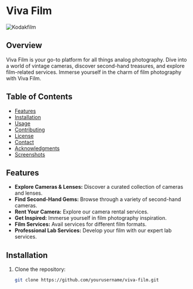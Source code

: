 # Viva Film

![Kodakfilm](https://github.com/MigVarona/vivafilm/assets/146460162/9eeb5cf5-e049-4afa-af86-2f88462b18fc)

## Overview

Viva Film is your go-to platform for all things analog photography. Dive into a world of vintage cameras, discover second-hand treasures, and explore film-related services. Immerse yourself in the charm of film photography with Viva Film.

## Table of Contents

- [Features](#features)
- [Installation](#installation)
- [Usage](#usage)
- [Contributing](#contributing)
- [License](#license)
- [Contact](#contact)
- [Acknowledgments](#acknowledgments)
- [Screenshots](#screenshots)

## Features

- **Explore Cameras & Lenses:** Discover a curated collection of cameras and lenses.
- **Find Second-Hand Gems:** Browse through a variety of second-hand cameras.
- **Rent Your Camera:** Explore our camera rental services.
- **Get Inspired:** Immerse yourself in film photography inspiration.
- **Film Services:** Avail services for different film formats.
- **Professional Lab Services:** Develop your film with our expert lab services.

## Installation

1. Clone the repository:

   ```bash
   git clone https://github.com/yourusername/viva-film.git
